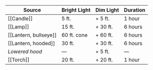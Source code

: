 | Source            | Bright Light | Dim Light | Duration |
|-------------------|--------------|-----------|----------|
| [[Candle]]            | 5 ft.        | + 5 ft.   | 1 hour   |
| [[Lamp]]              | 15 ft.       | + 30 ft.  | 6 hours  |
| [[Lantern, bullseye]] | 60 ft. cone  | + 60 ft.  | 6 hours  |
| [[Lantern, hooded]]   | 30 ft.       | + 30 ft.  | 6 hours  |
| *Lowered hood*      | —            | + 5 ft.   | —        |
| [[Torch]]             | 20 ft.       | + 20 ft.  | 1 hour   |